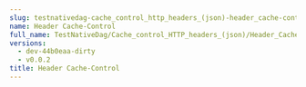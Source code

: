 ```yaml
---
slug: testnativedag-cache_control_http_headers_(json)-header_cache-control
name: Header Cache-Control
full_name: TestNativeDag/Cache_control_HTTP_headers_(json)/Header_Cache-Control
versions:
  - dev-44b0eaa-dirty
  - v0.0.2
title: Header Cache-Control
---
```


